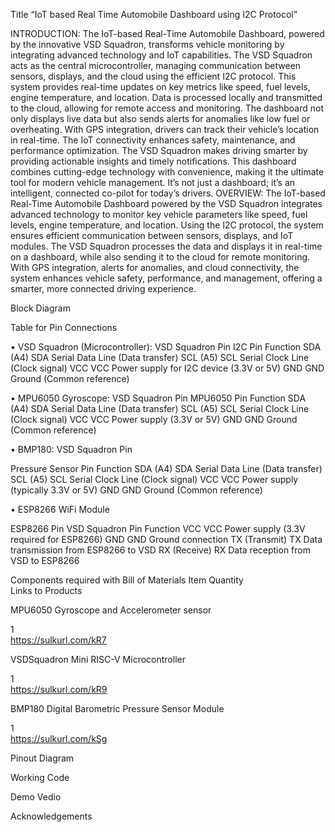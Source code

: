  
Title
“IoT based Real Time Automobile Dashboard using I2C Protocol”

INTRODUCTION:
The IoT-based Real-Time Automobile Dashboard, powered by the innovative VSD Squadron, transforms vehicle monitoring by integrating advanced technology and IoT capabilities. The VSD Squadron acts as the central microcontroller, managing communication between sensors, displays, and the cloud using the efficient I2C protocol. This system provides real-time updates on key metrics like speed, fuel levels, engine temperature, and location. Data is processed locally and transmitted to the cloud, allowing for remote access and monitoring. The dashboard not only displays live data but also sends alerts for anomalies like low fuel or overheating. With GPS integration, drivers can track their vehicle’s location in real-time. The IoT connectivity enhances safety, maintenance, and performance optimization. The VSD Squadron makes driving smarter by providing actionable insights and timely notifications. This dashboard combines cutting-edge technology with convenience, making it the ultimate tool for modern vehicle management. It’s not just a dashboard; it’s an intelligent, connected co-pilot for today’s drivers.
OVERVIEW:
The IoT-based Real-Time Automobile Dashboard powered by the VSD Squadron integrates advanced technology to monitor key vehicle parameters like speed, fuel levels, engine temperature, and location. Using the I2C protocol, the system ensures efficient communication between sensors, displays, and IoT modules. The VSD Squadron processes the data and displays it in real-time on a dashboard, while also sending it to the cloud for remote monitoring. With GPS integration, alerts for anomalies, and cloud connectivity, the system enhances vehicle safety, performance, and management, offering a smarter, more connected driving experience.
 
Block Diagram

Table for Pin Connections

•	VSD Squadron (Microcontroller):
VSD Squadron Pin	I2C Pin	Function
SDA (A4)	SDA	Serial Data Line (Data transfer)
SCL (A5)	SCL	Serial Clock Line (Clock signal)
VCC	VCC	Power supply for I2C device (3.3V or 5V)
GND	GND	Ground (Common reference)

•	MPU6050 Gyroscope:
VSD Squadron Pin	MPU6050 Pin	Function
SDA (A4)	SDA	Serial Data Line (Data transfer)
SCL (A5)	SCL	Serial Clock Line (Clock signal)
VCC	VCC	Power supply (3.3V or 5V)
GND	GND	Ground (Common reference)

•	BMP180:
VSD Squadron   Pin		
	

Pressure Sensor Pin	Function
SDA (A4)		SDA
	Serial Data Line (Data transfer)
SCL (A5)	SCL
	Serial Clock Line (Clock signal)
VCC	VCC	Power supply (typically 3.3V or 5V)
GND	GND	Ground (Common reference)





•	ESP8266 WiFi Module
      
          
ESP8266 Pin	VSD Squadron Pin	Function
VCC	VCC	Power supply (3.3V required for ESP8266)
GND	GND	Ground connection
TX (Transmit)	TX	Data transmission from ESP8266 to VSD
RX (Receive)	RX	Data reception from VSD to ESP8266




Components required with Bill of Materials
             Item	Quantity	
Links to Products

MPU6050 Gyroscope and Accelerometer sensor
	
1	
https://sulkurl.com/kR7

VSDSquadron Mini RISC-V Microcontroller
	
1	
https://sulkurl.com/kR9

BMP180 Digital Barometric Pressure Sensor Module
	
1	
https://sulkurl.com/kSg


Pinout Diagram

 

Working Code







Demo Vedio


Acknowledgements
